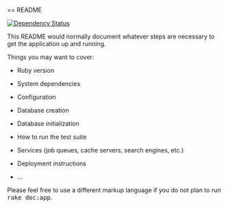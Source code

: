 == README

[![Dependency Status](https://gemnasium.com/evercam/evercam-dashboard.svg)](https://gemnasium.com/evercam/evercam-dashboard)


This README would normally document whatever steps are necessary to get the
application up and running.

Things you may want to cover:

* Ruby version

* System dependencies

* Configuration

* Database creation

* Database initialization

* How to run the test suite

* Services (job queues, cache servers, search engines, etc.)

* Deployment instructions

* ...


Please feel free to use a different markup language if you do not plan to run
<tt>rake doc:app</tt>.
